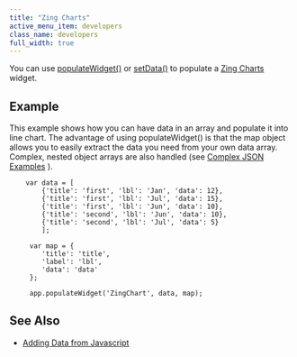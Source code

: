 ```yaml
---
title: "Zing Charts"
active_menu_item: developers
class_name: developers
full_width: true
---
```



You can use [populateWidget()](/developers/user-guide/scripting-apis/client-api/widget-data-state-manipulation/populatewidget/) or [setData()](/developers/user-guide/scripting-apis/client-api/widget-data-state-manipulation/setdata) to populate a [Zing Charts](/developers/user-guide/product-guide/advanced-important-widgets/zing-charts/) widget.

## Example

This example shows how you can have data in an array and populate it into line chart. The advantage of using populateWidget() is that the map object allows you to easily extract the data you need from your own data array. Complex, nested object arrays are also handled (see [Complex JSON Examples](/developers/user-guide/scripting-apis/client-api/widget-data-state-manipulation/populatewidget/complex-json-example) ).

        var data = [
            {'title': 'first', 'lbl': 'Jan', 'data': 12},
            {'title': 'first', 'lbl': 'Jul', 'data': 15},
            {'title': 'first', 'lbl': 'Jun', 'data': 10},
            {'title': 'second', 'lbl': 'Jun', 'data': 10},
            {'title': 'second', 'lbl': 'Jul', 'data': 5}
            ];
        
         var map = {
            'title': 'title',
            'label': 'lbl',
            'data': 'data'
         };
        
         app.populateWidget('ZingChart', data, map);
   

## **See Also**

 - [Adding Data from Javascript](/developers/user-guide/product-guide/advanced-important-widgets/zing-charts/adding-data-from-javascript2)

